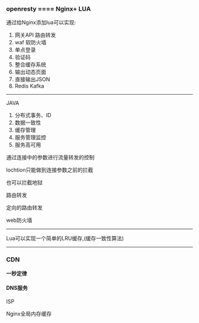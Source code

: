### openresty    ====    Nginx+ LUA

通过给Nginx添加lua可以实现:

1. 网关API   路由转发
2. waf 软防火墙
3. 单点登录
4. 验证码
5. 整合缓存系统
6. 输出动态页面
7. 直接输出JSON
8. Redis    Kafka

----

JAVA

1. 分布式事务、ID
2. 数据一致性
3. 缓存管理
4. 服务管理监控
5. 服务高可用









通过连接中的参数进行流量转发的控制

lochtion只能做到连接参数之前的拦截

也可以拦截地狱

路由转发

定向的路由转发

web防火墙

----

Lua可以实现一个简单的LRU缓存,(缓存一致性算法)



-----

### CDN

**一秒定律**

#### DNS服务



ISP



Nginx全局内存缓存








